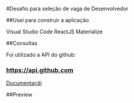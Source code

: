 #Desafio para seleção de vaga de Desenvolvedor

##Usei para construir a aplicação

Visual Studio Code 
ReactJS
Materialize

##Consultas

Foi utilizado a API do github:

### https://api.github.com
[Documentaçãi](https://developer.github.com/v3/)

##Preview
